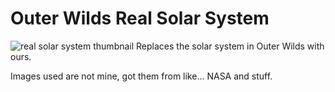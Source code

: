 # Outer Wilds Real Solar System
![real solar system thumbnail](https://user-images.githubusercontent.com/22628069/146660294-41484062-cc5e-49d8-b940-01467c121907.png)
Replaces the solar system in Outer Wilds with ours.

Images used are not mine, got them from like... NASA and stuff.

